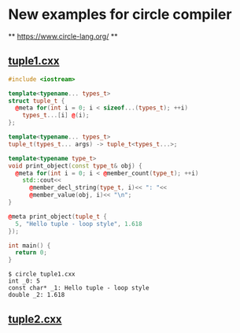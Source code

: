 # New examples for circle compiler
** https://www.circle-lang.org/ **

## [tuple1.cxx](tuple1.cxx)

```cpp
#include <iostream>

template<typename... types_t>
struct tuple_t {
  @meta for(int i = 0; i < sizeof...(types_t); ++i)
    types_t...[i] @(i);
};

template<typename... types_t>
tuple_t(types_t... args) -> tuple_t<types_t...>;

template<typename type_t>
void print_object(const type_t& obj) {
  @meta for(int i = 0; i < @member_count(type_t); ++i)
    std::cout<< 
      @member_decl_string(type_t, i)<< ": "<<
      @member_value(obj, i)<< "\n";
}

@meta print_object(tuple_t {
  5, "Hello tuple - loop style", 1.618
});

int main() {
  return 0;
}
```
```
$ circle tuple1.cxx
int _0: 5
const char* _1: Hello tuple - loop style
double _2: 1.618
```



## [tuple2.cxx](tuple2.cxx)

